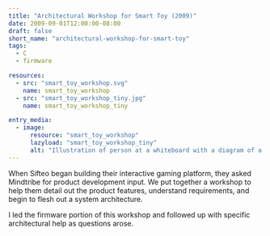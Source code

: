 ```yaml
---
title: "Architectural Workshop for Smart Toy (2009)"
date: 2009-09-01T12:00:00-08:00
draft: false
short_name: "architectural-workshop-for-smart-toy"
tags:
  - C
  - firmware

resources:
  - src: "smart_toy_workshop.svg"
    name: smart_toy_workshop
  - src: "smart_toy_workshop_tiny.jpg"
    name: smart_toy_workshop_tiny

entry_media:
  - image:
      resource: "smart_toy_workshop"
      lazyload: "smart_toy_workshop_tiny"
      alt: "Illustration of person at a whiteboard with a diagram of a squirrel brain being transplanted into a toy robot body"
---
```

When Sifteo began building their interactive gaming platform, they asked Mindtribe for product development input. We put together a workshop to help them detail out the product features, understand requirements, and begin to flesh out a system architecture.

I led the firmware portion of this workshop and followed up with specific architectural help as questions arose.
